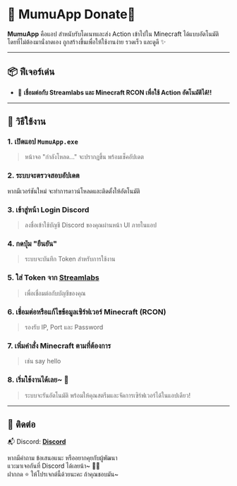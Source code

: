 # 🌟 MumuApp Donate🌟

**MumuApp** คือแอป สำหนับรับโดเนทและส่ง Action เข้าไปใน Minecraft ได้แบบอัตโนมัติ โดยที่ไม่ต้องมานั่งกดเอง ถูกสร้างขึ้นเพื่อให้ใช้งานง่าย รวดเร็ว และดูดี ✨

---

## 📦 ฟีเจอร์เด่น
- 🔄 **เชื่อมต่อกับ Streamlabs และ Minecraft RCON เพื่อใช้ Action อัตโนมัติได้!!**

---

## 🚀 วิธีใช้งาน

### 1. เปิดแอป `MumuApp.exe`
> หน้าจอ "กำลังโหลด..." จะปรากฏขึ้น พร้อมเช็คอัปเดต

### 2. ระบบจะตรวจสอบอัปเดต 
หากมีเวอร์ชันใหม่ จะทำการดาวน์โหลดและติดตั้งให้อัตโนมัติ

### 3. เข้าสู่หน้า Login Discord  
> ลงชื่อเข้าใช้บัญชี Discord ของคุณผ่านหน้า UI ภายในแอป

### 4. กดปุ่ม "ยืนยัน"
> ระบบจะบันทึก Token สำหรับการใช้งาน

### 5. ใส่ Token จาก [Streamlabs](https://streamlabs.com/dashboard#/settings/api-settings)  
> เพื่อเชื่อมต่อกับบัญชีของคุณ

### 6. เชื่อมต่อหรือแก้ไขข้อมูลเซิร์ฟเวอร์ Minecraft (RCON)
> รองรับ IP, Port และ Password

### 7. เพิ่มคำสั่ง Minecraft ตามที่ต้องการ
> เช่น say hello

### 8. เริ่มใช้งานได้เลย~ 🎉  
> ระบบจะรันอัตโนมัติ พร้อมให้คุณสตรีมและจัดการเซิร์ฟเวอร์ได้ในแอปเดียว!

---
## 💬 ติดต่อ
📬 Discord: **[Discord](https://discord.gg/rbTz8K5UT5)**

หากมีคำถาม ข้อเสนอแนะ หรืออยากคุยกับผู้พัฒนา  
แวะมาเจอกันที่ Discord ได้เลยน้า~ 🍰✨  
ฝากกด ⭐️ ให้โปรเจกต์นี้ด้วยนะคะ ถ้าคุณชอบมัน~
